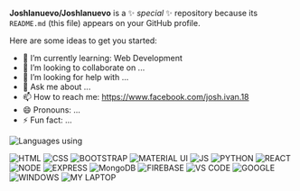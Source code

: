 
**Joshlanuevo/Joshlanuevo** is a ✨ _special_ ✨ repository because its `README.md` (this file) appears on your GitHub profile.

Here are some ideas to get you started:

- 🌱 I’m currently learning: Web Development
- 👯 I’m looking to collaborate on ...
- 🤔 I’m looking for help with ...
- 💬 Ask me about ...
- 📫 How to reach me: https://www.facebook.com/josh.ivan.18
- 😄 Pronouns: ...
- ⚡ Fun fact: ...


![Languages using](https://github-readme-stats.vercel.app/api/top-langs/?Joshlanuevo={Joshlanuevo})

![HTML](https://img.shields.io/badge/-HTML-e34f26?logo=html5&logoColor=fff)
![CSS](https://img.shields.io/badge/-CSS-e34f26?logo=html5&logoColor=fff)
![BOOTSTRAP](https://img.shields.io/badge/-Bootstrap-563D7C?logo=bootstrap&logoColor=white)
![MATERIAL UI](https://img.shields.io/badge/-Material%20UI-007FFF?logo=mui&logoColor=white)
![JS](https://img.shields.io/badge/-JavaScript-323330?logo=javascript&logoColor=F7DF1E)
![PYTHON](https://img.shields.io/badge/-Python-FFD43B?logo=python&logoColor=blue)
![REACT](https://img.shields.io/badge/-React-20232A?logo=react&logoColor=61DAFB)
![NODE](https://img.shields.io/badge/-Node.js-339933?logo=nodedotjs&logoColor=white)
![EXPRESS](https://img.shields.io/badge/-Express.js-000000?logo=express&logoColor=white)
![MongoDB](https://img.shields.io/badge/-MongoDB-4EA94B?logo=mongodb&logoColor=white)
![FIREBASE](https://img.shields.io/badge/-firebase-ffca28?logo=firebase&logoColor=black)
![VS CODE](https://img.shields.io/badge/-Visual_Studio_Code-0078D4?logo=visual%20studio%20code&logoColor=white)
![GOOGLE](https://img.shields.io/badge/-Google_chrome-4285F4?logo=Google-chrome&logoColor=white)
![WINDOWS](https://img.shields.io/badge/-Windows-0078D6?logo=windows&logoColor=white)
![MY LAPTOP](https://img.shields.io/badge/-cer%20laptop-83B81A?logo=acer&logoColor=white)

